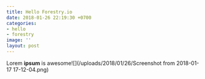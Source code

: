 ```yaml
---
title: Hello Forestry.io
date: 2018-01-26 22:19:30 +0700
categories:
- hello
- forestry
image: ''
layout: post
---
```

Lorem **ipsum** is awesome![](/uploads/2018/01/26/Screenshot from 2018-01-17 17-12-04.png)